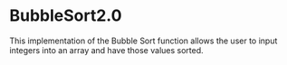 # BubbleSort2.0

This implementation of the Bubble Sort function allows the user to input integers into an array and have those values sorted. 
